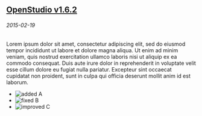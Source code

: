 ## [OpenStudio v1.6.2](https://github.com/NREL/OpenStudio/releases/tag/v1.6.2)
###### 2015-02-19

Lorem ipsum dolor sit amet, consectetur adipiscing elit, sed do eiusmod tempor incididunt ut labore et dolore magna aliqua. Ut enim ad minim veniam, quis nostrud exercitation ullamco laboris nisi ut aliquip ex ea commodo consequat. Duis aute irure dolor in reprehenderit in voluptate velit esse cillum dolore eu fugiat nulla pariatur. Excepteur sint occaecat cupidatat non proident, sunt in culpa qui officia deserunt mollit anim id est laborum.

- ![added] A
- ![fixed] B
- ![improved] C

[added]: http://nrel.github.io/OpenStudio-user-documentation/img/added.svg "Added"
[fixed]: http://nrel.github.io/OpenStudio-user-documentation/img/fixed.svg "Fixed"
[improved]: http://nrel.github.io/OpenStudio-user-documentation/img/improved.svg "Improved"